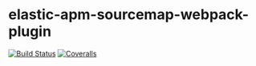 # elastic-apm-sourcemap-webpack-plugin

[![Build Status](https://travis-ci.org/wuct/elastic-apm-sourcemap-webpack-plugin.svg?branch=master)](https://travis-ci.org/wuct/elastic-apm-sourcemap-webpack-plugin)
[![Coveralls](https://img.shields.io/coveralls/wuct/elastic-apm-sourcemap-webpack-plugin.svg)](https://coveralls.io/github/wuct/elastic-apm-sourcemap-webpack-plugin)
